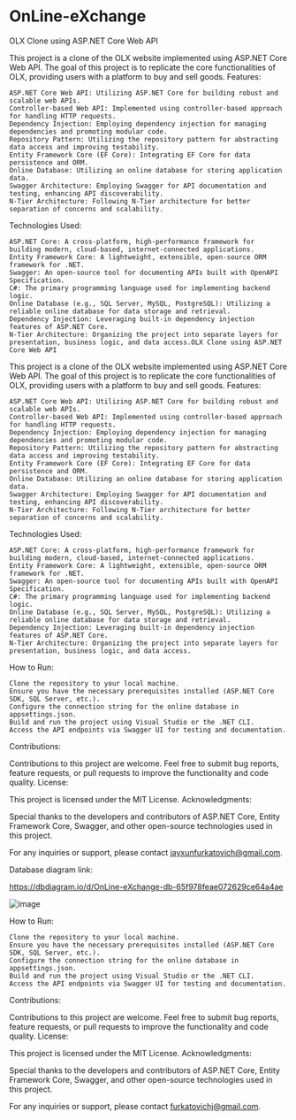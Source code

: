 # OnLine-eXchange

OLX Clone using ASP.NET Core Web API

This project is a clone of the OLX website implemented using ASP.NET Core Web API. The goal of this project is to replicate the core functionalities of OLX, providing users with a platform to buy and sell goods.
Features:

    ASP.NET Core Web API: Utilizing ASP.NET Core for building robust and scalable web APIs.
    Controller-based Web API: Implemented using controller-based approach for handling HTTP requests.
    Dependency Injection: Employing dependency injection for managing dependencies and promoting modular code.
    Repository Pattern: Utilizing the repository pattern for abstracting data access and improving testability.
    Entity Framework Core (EF Core): Integrating EF Core for data persistence and ORM.
    Online Database: Utilizing an online database for storing application data.
    Swagger Architecture: Employing Swagger for API documentation and testing, enhancing API discoverability.
    N-Tier Architecture: Following N-Tier architecture for better separation of concerns and scalability.

Technologies Used:

    ASP.NET Core: A cross-platform, high-performance framework for building modern, cloud-based, internet-connected applications.
    Entity Framework Core: A lightweight, extensible, open-source ORM framework for .NET.
    Swagger: An open-source tool for documenting APIs built with OpenAPI Specification.
    C#: The primary programming language used for implementing backend logic.
    Online Database (e.g., SQL Server, MySQL, PostgreSQL): Utilizing a reliable online database for data storage and retrieval.
    Dependency Injection: Leveraging built-in dependency injection features of ASP.NET Core.
    N-Tier Architecture: Organizing the project into separate layers for presentation, business logic, and data access.OLX Clone using ASP.NET Core Web API

This project is a clone of the OLX website implemented using ASP.NET Core Web API. The goal of this project is to replicate the core functionalities of OLX, providing users with a platform to buy and sell goods.
Features:

    ASP.NET Core Web API: Utilizing ASP.NET Core for building robust and scalable web APIs.
    Controller-based Web API: Implemented using controller-based approach for handling HTTP requests.
    Dependency Injection: Employing dependency injection for managing dependencies and promoting modular code.
    Repository Pattern: Utilizing the repository pattern for abstracting data access and improving testability.
    Entity Framework Core (EF Core): Integrating EF Core for data persistence and ORM.
    Online Database: Utilizing an online database for storing application data.
    Swagger Architecture: Employing Swagger for API documentation and testing, enhancing API discoverability.
    N-Tier Architecture: Following N-Tier architecture for better separation of concerns and scalability.

Technologies Used:

    ASP.NET Core: A cross-platform, high-performance framework for building modern, cloud-based, internet-connected applications.
    Entity Framework Core: A lightweight, extensible, open-source ORM framework for .NET.
    Swagger: An open-source tool for documenting APIs built with OpenAPI Specification.
    C#: The primary programming language used for implementing backend logic.
    Online Database (e.g., SQL Server, MySQL, PostgreSQL): Utilizing a reliable online database for data storage and retrieval.
    Dependency Injection: Leveraging built-in dependency injection features of ASP.NET Core.
    N-Tier Architecture: Organizing the project into separate layers for presentation, business logic, and data access.

How to Run:

    Clone the repository to your local machine.
    Ensure you have the necessary prerequisites installed (ASP.NET Core SDK, SQL Server, etc.).
    Configure the connection string for the online database in appsettings.json.
    Build and run the project using Visual Studio or the .NET CLI.
    Access the API endpoints via Swagger UI for testing and documentation.

Contributions:

Contributions to this project are welcome. Feel free to submit bug reports, feature requests, or pull requests to improve the functionality and code quality.
License:

This project is licensed under the MIT License.
Acknowledgments:

Special thanks to the developers and contributors of ASP.NET Core, Entity Framework Core, Swagger, and other open-source technologies used in this project.

For any inquiries or support, please contact jayxunfurkatovich@gmail.com.

Database diagram link:

https://dbdiagram.io/d/OnLine-eXchange-db-65f978feae072629ce64a4ae

![image](https://github.com/fullstack-Maestro/OnLine-eXchange/assets/138248626/f051de06-2108-4cf6-afd5-ea6de5ec87e3)

How to Run:

    Clone the repository to your local machine.
    Ensure you have the necessary prerequisites installed (ASP.NET Core SDK, SQL Server, etc.).
    Configure the connection string for the online database in appsettings.json.
    Build and run the project using Visual Studio or the .NET CLI.
    Access the API endpoints via Swagger UI for testing and documentation.

Contributions:

Contributions to this project are welcome. Feel free to submit bug reports, feature requests, or pull requests to improve the functionality and code quality.
License:

This project is licensed under the MIT License.
Acknowledgments:

Special thanks to the developers and contributors of ASP.NET Core, Entity Framework Core, Swagger, and other open-source technologies used in this project.

For any inquiries or support, please contact furkatovichj@gmail.com.
